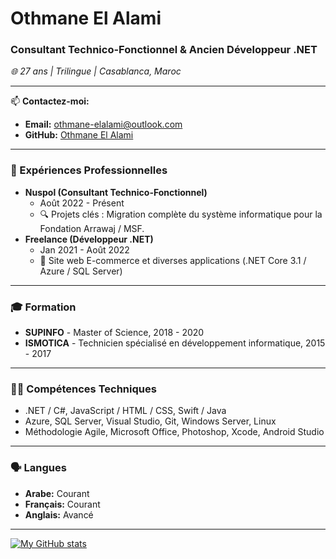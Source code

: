 # Othmane El Alami
### Consultant Technico-Fonctionnel & Ancien Développeur .NET
*🌐 27 ans | Trilingue | Casablanca, Maroc*

---

📫 **Contactez-moi:**
- **Email:** [othmane-elalami@outlook.com](mailto:othmane-elalami@outlook.com)
- **GitHub:** [Othmane El Alami](https://github.com/Othmane-ElAlami)

---

### 💼 Expériences Professionnelles
- **Nuspol (Consultant Technico-Fonctionnel)**
  - Août 2022 - Présent
  - 🔍 Projets clés : Migration complète du système informatique pour la Fondation Arrawaj / MSF.
- **Freelance (Développeur .NET)**
  - Jan 2021 - Août 2022
  - 🛒 Site web E-commerce et diverses applications (.NET Core 3.1 / Azure / SQL Server)

---

### 🎓 Formation
- **SUPINFO** - Master of Science, 2018 - 2020
- **ISMOTICA** - Technicien spécialisé en développement informatique, 2015 - 2017

---

### 👨‍💻 Compétences Techniques
- .NET / C#, JavaScript / HTML / CSS, Swift / Java
- Azure, SQL Server, Visual Studio, Git, Windows Server, Linux
- Méthodologie Agile, Microsoft Office, Photoshop, Xcode, Android Studio

---

### 🗣️ Langues
- **Arabe:** Courant
- **Français:** Courant
- **Anglais:** Avancé

---

[![My GitHub stats](https://github-readme-stats-othmane-elalami.vercel.app/api?username=Othmane-ElAlami&count_private=true&hide=stars,prs&show_icons=true&theme=transparent)](https://github.com/Othmane-ElAlami/github-readme-stats)
